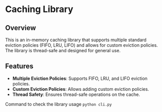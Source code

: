 # Caching Library

## Overview

This is an in-memory caching library that supports multiple standard eviction policies (FIFO, LRU, LIFO) and allows for custom eviction policies. The library is thread-safe and designed for general use.

## Features

- **Multiple Eviction Policies**: Supports FIFO, LRU, and LIFO eviction policies.
- **Custom Eviction Policies**: Allows adding custom eviction policies.
- **Thread Safety**: Ensures thread-safe operations on the cache.

Command to check the library usage ```python cli.py```

